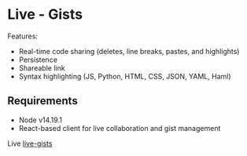 # Live - Gists

Features: 
- Real-time code sharing (deletes, line breaks, pastes, and highlights)
- Persistence
- Shareable link
- Syntax highlighting (JS, Python, HTML, CSS, JSON, YAML, Haml)

## Requirements
- Node v14.19.1 
- React-based client for live collaboration and gist management

Live [live-gists](https://live-gists.netlify.app/)